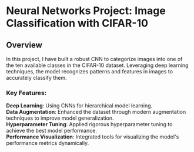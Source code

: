 # Neural Networks Project: Image Classification with CIFAR-10

## Overview
In this project, I have built a robust CNN to categorize images into one of the ten available classes in the CIFAR-10 dataset. Leveraging deep learning techniques, the model recognizes patterns and features in images to accurately classify them.<br>

### Key Features: <br>
**Deep Learning**: Using CNNs for hierarchical model learning.<br>
**Data Augmentation**: Enhanced the dataset through modern augmentation techniques to improve model generalization.<br>
**Hyperparameter Tuning**: Applied rigorous hyperparameter tuning to achieve the best model performance.<br>
**Performance Visualization**: Integrated tools for visualizing the model's performance metrics dynamically.<br>
